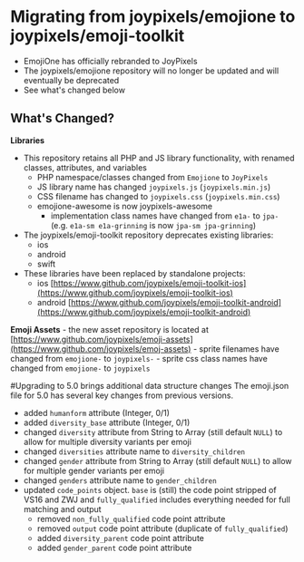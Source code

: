 # Migrating from joypixels/emojione to joypixels/emoji-toolkit

* EmojiOne has officially rebranded to JoyPixels
* The joypixels/emojione repository will no longer be updated and will eventually be deprecated
* See what's changed below


## What's Changed?
**Libraries**
- This repository retains all PHP and JS library functionality, with renamed classes, attributes, and variables
    - PHP namespace/classes changed from `Emojione` to `JoyPixels`
    - JS library name has changed `joypixels.js` (`joypixels.min.js`)
    - CSS filename has changed to `joypixels.css` (`joypixels.min.css`)
    - emojione-awesome is now joypixels-awesome
        - implementation class names have changed from `e1a-` to `jpa-` (e.g. `e1a-sm e1a-grinning` is now `jpa-sm jpa-grinning`)
- The joypixels/emoji-toolkit repository deprecates existing libraries:
    - ios
    - android
    - swift
- These libraries have been replaced by standalone projects:
    - ios [https://www.github.com/joypixels/emoji-toolkit-ios](https://www.github.com/joypixels/emoji-toolkit-ios)
    - android [https://www.github.com/joypixels/emoji-toolkit-android](https://www.github.com/joypixels/emoji-toolkit-android)
    
 
**Emoji Assets**
    - the new asset repository is located at [https://www.github.com/joypixels/emoji-assets](https://www.github.com/joypixels/emoj-assets)
    - sprite filenames have changed from `emojione-` to `joypixels-`
    - sprite css class names have changed from `emojione-` to `joypixels`
    
    

#Upgrading to 5.0 brings additional data structure changes
The emoji.json file for 5.0 has several key changes from previous versions.

* added `humanform` attribute (Integer, 0/1)
* added `diversity_base` attribute (Integer, 0/1)
* changed `diversity` attribute from String to Array (still default `NULL`) to allow for multiple diversity variants per emoji
* changed `diversities` attribute name to `diversity_children`
* changed `gender` attribute from String to Array (still default `NULL`) to allow for multiple gender variants per emoji
* changed `genders` attribute name to `gender_children`
* updated `code_points` object. `base` is (still) the code point stripped of VS16 and ZWJ and `fully_qualified` includes everything needed for full matching and output
  * removed `non_fully_qualified` code point attribute
  * removed `output` code point attribute (duplicate of `fully_qualified`)
  * added `diversity_parent` code point attribute
  * added `gender_parent` code point attribute